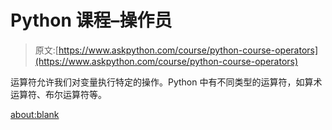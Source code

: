 # Python 课程–操作员

> 原文:[https://www.askpython.com/course/python-course-operators](https://www.askpython.com/course/python-course-operators)

运算符允许我们对变量执行特定的操作。Python 中有不同类型的运算符，如算术运算符、布尔运算符等。

<about:blank>